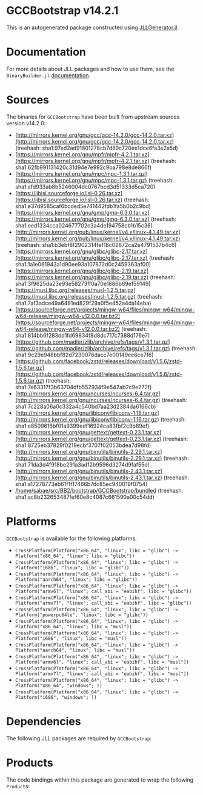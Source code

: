 # GCCBootstrap v14.2.1
This is an autogenerated package constructed using [JLLGenerator.jl](https://github.com/JuliaPackaging/BinaryBuilder2.jl/tree/main/JLLGenerator.jl).

# Documentation
For more details about JLL packages and how to use them, see the `BinaryBuilder.jl` [documentation](https://docs.binarybuilder.org/stable/jll/).

# Sources
The binaries for `GCCBootstrap` have been built from upstream sources version v14.2.0:

 - [http://mirrors.kernel.org/gnu/gcc/gcc-14.2.0/gcc-14.2.0.tar.xz](http://mirrors.kernel.org/gnu/gcc/gcc-14.2.0/gcc-14.2.0.tar.xz) (treehash: sha1:97ed2ad91801278cb7d89c720ee1dce6fa3e2a5d)
 - [https://mirrors.kernel.org/gnu/mpfr/mpfr-4.2.1.tar.xz](https://mirrors.kernel.org/gnu/mpfr/mpfr-4.2.1.tar.xz) (treehash: sha1:62fb991131420c31d94e7e992c9ba798e8de866f)
 - [https://mirrors.kernel.org/gnu/mpc/mpc-1.3.1.tar.gz](https://mirrors.kernel.org/gnu/mpc/mpc-1.3.1.tar.gz) (treehash: sha1:afd933ab8b5246004dc0767bcd3d51333d5ca720)
 - [https://libisl.sourceforge.io/isl-0.26.tar.xz](https://libisl.sourceforge.io/isl-0.26.tar.xz) (treehash: sha1:e37d9585caf6bcded5e741442fdb1fa5b0b2c9bd)
 - [https://mirrors.kernel.org/gnu/gmp/gmp-6.3.0.tar.xz](https://mirrors.kernel.org/gnu/gmp/gmp-6.3.0.tar.xz) (treehash: sha1:eed1334cca024677702c3a4de194758cb1b15c36)
 - [http://mirrors.kernel.org/pub/linux/kernel/v4.x/linux-4.1.49.tar.xz](http://mirrors.kernel.org/pub/linux/kernel/v4.x/linux-4.1.49.tar.xz) (treehash: sha1:b3ebf8f2902314fef18c02872ca2e4791537b4c6)
 - [https://mirrors.kernel.org/gnu/glibc/glibc-2.17.tar.xz](https://mirrors.kernel.org/gnu/glibc/glibc-2.17.tar.xz) (treehash: sha1:1a1e061943a1d90ee93a107872d0c2459363af00)
 - [https://mirrors.kernel.org/gnu/glibc/glibc-2.19.tar.xz](https://mirrors.kernel.org/gnu/glibc/glibc-2.19.tar.xz) (treehash: sha1:3f9625da23e93e58273ff0a70e1886b69ef59149)
 - [https://musl.libc.org/releases/musl-1.2.5.tar.gz](https://musl.libc.org/releases/musl-1.2.5.tar.gz) (treehash: sha1:7af3adce49a6481ed829f29a0f5e452a4da14eba)
 - [https://sourceforge.net/projects/mingw-w64/files/mingw-w64/mingw-w64-release/mingw-w64-v12.0.0.tar.bz2](https://sourceforge.net/projects/mingw-w64/files/mingw-w64/mingw-w64-release/mingw-w64-v12.0.0.tar.bz2) (treehash: sha1:814bb6f283dd1fd69834f8d8dc717c7388d176e7)
 - [https://github.com/madler/zlib/archive/refs/tags/v1.3.1.tar.gz](https://github.com/madler/zlib/archive/refs/tags/v1.3.1.tar.gz) (treehash: sha1:9c29e948bbf82d7230076dacc7e00149ee6ce7f6)
 - [https://github.com/facebook/zstd/releases/download/v1.5.6/zstd-1.5.6.tar.gz](https://github.com/facebook/zstd/releases/download/v1.5.6/zstd-1.5.6.tar.gz) (treehash: sha1:7e63317f3b63704dfb552934f9e542ab2c9e272f)
 - [http://mirrors.kernel.org/gnu/ncurses/ncurses-6.4.tar.gz](http://mirrors.kernel.org/gnu/ncurses/ncurses-6.4.tar.gz) (treehash: sha1:7c228a06a0c332a4c540bd7aa23d2384da6166cb)
 - [http://mirrors.kernel.org/gnu/libiconv/libiconv-1.16.tar.gz](http://mirrors.kernel.org/gnu/libiconv/libiconv-1.16.tar.gz) (treehash: sha1:e8509616bf01a9399edf16924ca83fbf2c9b89ef)
 - [http://mirrors.kernel.org/gnu/gettext/gettext-0.23.1.tar.xz](http://mirrors.kernel.org/gnu/gettext/gettext-0.23.1.tar.xz) (treehash: sha1:8725eb37829f0219ecbf3707f02053bdea7d98fd)
 - [http://mirrors.kernel.org/gnu/binutils/binutils-2.29.1.tar.xz](http://mirrors.kernel.org/gnu/binutils/binutils-2.29.1.tar.xz) (treehash: sha1:71da3d4f918be291a3ad12b9596d3274d9faf55d)
 - [http://mirrors.kernel.org/gnu/binutils/binutils-2.43.1.tar.xz](http://mirrors.kernel.org/gnu/binutils/binutils-2.43.1.tar.xz) (treehash: sha1:a17278773eb61f1f17466b7dc85ec940019f0754)
 - [/home/sabae/src/BB2/bootstrap/GCCBootstrap/bundled](/home/sabae/src/BB2/bootstrap/GCCBootstrap/bundled) (treehash: sha1:ac8b232653487fef60e8c4087c661590a00c54dd)
# Platforms

`GCCBootstrap` is available for the following platforms:

 - `CrossPlatform(Platform("x86_64", "linux"; libc = "glibc") -> Platform("x86_64", "linux"; libc = "glibc"))`
 - `CrossPlatform(Platform("x86_64", "linux"; libc = "glibc") -> Platform("i686", "linux"; libc = "glibc"))`
 - `CrossPlatform(Platform("x86_64", "linux"; libc = "glibc") -> Platform("aarch64", "linux"; libc = "glibc"))`
 - `CrossPlatform(Platform("x86_64", "linux"; libc = "glibc") -> Platform("armv6l", "linux"; call_abi = "eabihf", libc = "glibc"))`
 - `CrossPlatform(Platform("x86_64", "linux"; libc = "glibc") -> Platform("armv7l", "linux"; call_abi = "eabihf", libc = "glibc"))`
 - `CrossPlatform(Platform("x86_64", "linux"; libc = "glibc") -> Platform("powerpc64le", "linux"; libc = "glibc"))`
 - `CrossPlatform(Platform("x86_64", "linux"; libc = "glibc") -> Platform("x86_64", "linux"; libc = "musl"))`
 - `CrossPlatform(Platform("x86_64", "linux"; libc = "glibc") -> Platform("i686", "linux"; libc = "musl"))`
 - `CrossPlatform(Platform("x86_64", "linux"; libc = "glibc") -> Platform("aarch64", "linux"; libc = "musl"))`
 - `CrossPlatform(Platform("x86_64", "linux"; libc = "glibc") -> Platform("armv6l", "linux"; call_abi = "eabihf", libc = "musl"))`
 - `CrossPlatform(Platform("x86_64", "linux"; libc = "glibc") -> Platform("armv7l", "linux"; call_abi = "eabihf", libc = "musl"))`
 - `CrossPlatform(Platform("x86_64", "linux"; libc = "glibc") -> Platform("x86_64", "windows"; ))`
 - `CrossPlatform(Platform("x86_64", "linux"; libc = "glibc") -> Platform("i686", "windows"; ))`
# Dependencies
The following JLL packages are required by `GCCBootstrap`:

# Products

The code bindings within this package are generated to wrap the following `Product`s:
<TODO>

